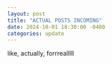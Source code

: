 ```yaml
---
layout: post
title: "ACTUAL POSTS INCOMING"
date: 2024-10-01 18:30:00 -0400
categories: update
---
```


like, actually, forrrealllll